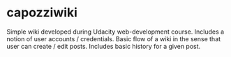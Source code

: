 # capozziwiki

Simple wiki developed during Udacity web-development course.  Includes a notion of user accounts / credentials.  Basic flow of a wiki in the sense that user can create / edit posts.  Includes basic history for a given post.


